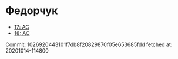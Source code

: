 # Федорчук
- [17: AC](17.md)
- [18: AC](18.md)

Commit: 1026920443101f7db8f20829870f05e653685fdd
 fetched at: 20201014-114800
